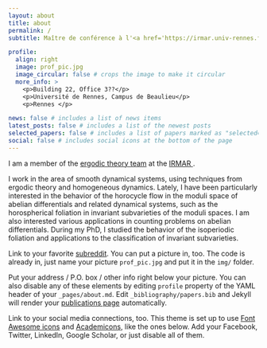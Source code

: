 ```yaml
---
layout: about
title: about
permalink: /
subtitle: Maître de conférence à l'<a href='https://irmar.univ-rennes.fr/en'>IRMAR</a>, université de Rennes. 

profile:
  align: right
  image: prof_pic.jpg
  image_circular: false # crops the image to make it circular
  more_info: >
    <p>Building 22, Office 3??</p>
    <p>Université de Rennes, Campus de Beaulieu</p>
    <p>Rennes </p>

news: false # includes a list of news items
latest_posts: false # includes a list of the newest posts
selected_papers: false # includes a list of papers marked as "selected={true}"
social: false # includes social icons at the bottom of the page
---
```


I am a member of the <a href='https://irmar.univ-rennes.fr/en/probability-statistics-and-ergodic-theory'> ergodic theory team</a> at the <a href='https://irmar.univ-rennes.fr/en'> IRMAR </a>. 

I work in the area of smooth dynamical systems, using techniques from ergodic theory and homogeneous dynamics. Lately, I have been particularly interested in the behavior of the horocycle flow in the moduli space of abelian differentials and related dynamical systems, such as the horospherical foliation in invariant subvarieties of the moduli spaces. I am also interested various applications  in counting problems on abelian differentials. During my PhD, I studied the behavior of the isoperiodic foliation and applications to the classification of invariant subvarieties.


Link to your favorite [subreddit](http://reddit.com). You can put a picture in, too. The code is already in, just name your picture `prof_pic.jpg` and put it in the `img/` folder.

Put your address / P.O. box / other info right below your picture. You can also disable any of these elements by editing `profile` property of the YAML header of your `_pages/about.md`. Edit `_bibliography/papers.bib` and Jekyll will render your [publications page](/al-folio/publications/) automatically.

Link to your social media connections, too. This theme is set up to use [Font Awesome icons](https://fontawesome.com/) and [Academicons](https://jpswalsh.github.io/academicons/), like the ones below. Add your Facebook, Twitter, LinkedIn, Google Scholar, or just disable all of them.
